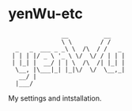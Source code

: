 # yenWu-etc

```
               __          __    
               \ \        / /    
  _   _  ___ _ _\ \  /\  / /   _ 
 | | | |/ _ \ '_ \ \/  \/ / | | |
 | |_| |  __/ | | \  /\  /| |_| |
  \__, |\___|_| |_|\/  \/  \__,_|
   __/ |                         
  |___/                          

```

My settings and intstallation.
